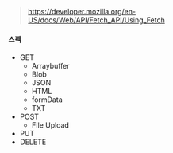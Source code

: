 > https://developer.mozilla.org/en-US/docs/Web/API/Fetch_API/Using_Fetch

#### 스펙
- GET
  - Arraybuffer
  - Blob
  - JSON
  - HTML
  - formData
  - TXT
- POST
  - File Upload
- PUT
- DELETE
